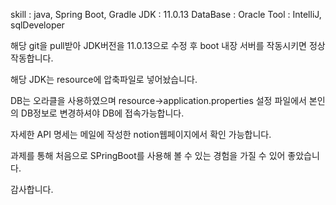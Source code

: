 skill : java, Spring Boot, Gradle
JDK : 11.0.13
DataBase : Oracle
Tool : IntelliJ, sqlDeveloper

해당 git을 pull받아 JDK버전을 11.0.13으로 수정 후 boot 내장 서버를 작동시키면 정상 작동합니다.

해당 JDK는 resource에 압축파일로 넣어놨습니다.

DB는 오라클을 사용하였으며 resource->application.properties 설정 파일에서 본인의 DB정보로 변경하셔야 DB에 접속가능합니다.

자세한 API 명세는 메일에 작성한 notion웹페이지에서 확인 가능합니다. 

과제를 통해 처음으로 SPringBoot를 사용해 볼 수 있는 경험을 가질 수 있어 좋았습니다. 

감사합니다. 
